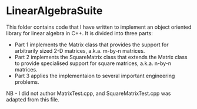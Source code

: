 # LinearAlgebraSuite

This folder contains code that I have written to implement an object oriented library for linear algebra in C++. It is divided into three
parts:
- Part 1 implements the Matrix class that provides the support for arbitrarily sized 2-D matrices, a.k.a. m-by-n matrices.
- Part 2 implements the	SquareMatrix class that extends the Matrix class to provide specialised support for square matrices,
 a.k.a. n-by-n matrices.
- Part 3 applies the implementaion to several important engineering problems.

NB - I did not author MatrixTest.cpp, and SquareMatrixTest.cpp was adapted from this file. 
